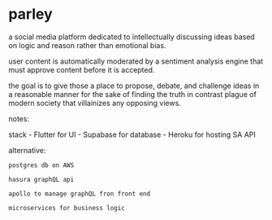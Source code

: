 # parley

a social media platform dedicated to intellectually discussing ideas based on logic and reason rather than emotional bias.

user content is automatically moderated by a sentiment analysis engine that must approve content before it is accepted.

the goal is to give those a place to propose, debate, and challenge ideas in a reasonable manner for the sake of finding the truth in contrast
plague of modern society that villainizes any opposing views.



notes:

stack
    - Flutter for UI
    - Supabase for database
    - Heroku for hosting SA API



alternative:


    postgres db on AWS

    hasura graphQL api

    apollo to manage graphQL fron front end

    microservices for business logic